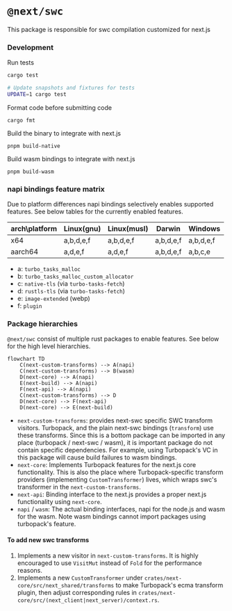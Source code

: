 # `@next/swc`

This package is responsible for swc compilation customized for next.js

### Development

Run tests

```sh
cargo test

# Update snapshots and fixtures for tests
UPDATE=1 cargo test
```

Format code before submitting code

```
cargo fmt
```

Build the binary to integrate with next.js

```
pnpm build-native
```

Build wasm bindings to integrate with next.js

```
pnpm build-wasm
```

### napi bindings feature matrix

Due to platform differences napi bindings selectively enables supported features.
See below tables for the currently enabled features.

| arch\platform | Linux(gnu) | Linux(musl) | Darwin    | Windows   |
| ------------- | ---------- | ----------- | --------- | --------- |
| x64           | a,b,d,e,f  | a,b,d,e,f   | a,b,d,e,f | a,b,d,e,f |
| aarch64       | a,d,e,f    | a,d,e,f     | a,b,d,e,f | a,b,c,e   |

- a: `turbo_tasks_malloc`
- b: `turbo_tasks_malloc_custom_allocator`
- c: `native-tls` (via `turbo-tasks-fetch`)
- d: `rustls-tls` (via `turbo-tasks-fetch`)
- e: `image-extended` (webp)
- f: `plugin`

### Package hierarchies

`@next/swc` consist of multiple rust packages to enable features. See below for the high level hierarchies.

```mermaid
flowchart TD
    C(next-custom-transforms) --> A(napi)
    C(next-custom-transforms) --> B(wasm)
    D(next-core) --> A(napi)
    E(next-build) --> A(napi)
    F(next-api) --> A(napi)
    C(next-custom-transforms) --> D
    D(next-core) --> F(next-api)
    D(next-core) --> E(next-build)
```

- `next-custom-transforms`: provides next-swc specific SWC transform visitors. Turbopack, and the plain next-swc bindings (`transform`) use these transforms. Since this is a bottom package can be imported in any place (turbopack / next-swc / wasm), it is important package do not contain specific dependencies. For example, using Turbopack's VC in this package will cause build failures to wasm bindings.
- `next-core`: Implements Turbopack features for the next.js core functionality. This is also the place where Turbopack-specific transform providers (implementing `CustomTransformer`) lives, which wraps swc's transformer in the `next-custom-transforms`.
- `next-api`: Binding interface to the next.js provides a proper next.js functionality using `next-core`.
- `napi` / `wasm`: The actual binding interfaces, napi for the node.js and wasm for the wasm. Note wasm bindings cannot import packages using turbopack's feature.

#### To add new swc transforms

1. Implements a new visitor in `next-custom-transforms`. It is highly encouraged to use `VisitMut` instead of `Fold` for the performance reasons.
2. Implements a new `CustomTransformer` under `crates/next-core/src/next_shared/transforms` to make Turbopack's ecma transform plugin, then adjust corresponding rules in `crates/next-core/src/(next_client|next_server)/context.rs`.
